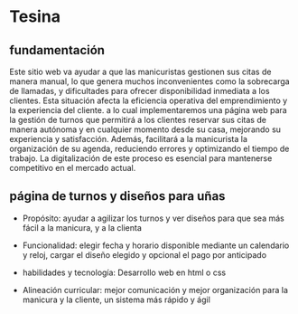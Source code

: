 # Tesina

## fundamentación
Este sitio web va ayudar a que las manicuristas gestionen sus citas de manera manual, lo que genera muchos inconvenientes como la sobrecarga de llamadas, y dificultades para ofrecer disponibilidad inmediata a los clientes. Esta situación afecta la eficiencia operativa del emprendimiento y la experiencia del cliente. a lo cual implementaremos una página web para la gestión de turnos que permitirá a los clientes reservar sus citas de manera autónoma y en cualquier momento desde su casa, mejorando su experiencia y satisfacción. Además, facilitará a la manicurista la organización de su agenda, reduciendo errores y optimizando el tiempo de trabajo. La digitalización de este proceso es esencial para mantenerse competitivo en el mercado actual.


## página de turnos y diseños para uñas 


- Propósito: ayudar a agilizar los turnos y ver diseños para que sea más fácil a la manicura, y a la clienta 

- Funcionalidad: elegir fecha y horario disponible mediante un calendario y reloj, cargar el diseño elegido y opcional el pago por anticipado 

- habilidades y tecnología: Desarrollo web en html o css 

- Alineación curricular: mejor comunicación y mejor organización para la manicura y la cliente, un sistema más rápido y ágil 

